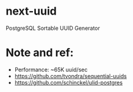 # next-uuid
PostgreSQL Sortable UUID Generator

# Note and ref:
- Performance: ~65K uuid/sec
- https://github.com/tvondra/sequential-uuids
- https://github.com/schinckel/ulid-postgres
